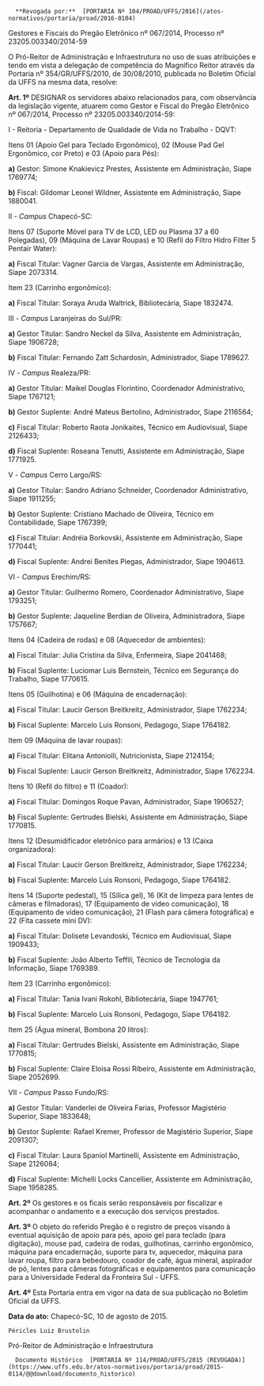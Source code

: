       **Revogada por:**  [PORTARIA Nº 104/PROAD/UFFS/2016](/atos-normativos/portaria/proad/2016-0104) 

   Gestores e Fiscais do Pregão Eletrônico nº 067/2014, Processo nº 23205.003340/2014-59  

O Pró-Reitor de Administração e Infraestrutura no uso de suas atribuições e tendo em vista a delegação de competência do Magnífico Reitor através da Portaria nº 354/GR/UFFS/2010, de 30/08/2010, publicada no Boletim Oficial da UFFS na mesma data, resolve:

 **Art. 1º** DESIGNAR os servidores abaixo relacionados para, com observância da legislação vigente, atuarem como Gestor e Fiscal do Pregão Eletrônico nº 067/2014, Processo nº 23205.003340/2014-59:

 I - Reitoria - Departamento de Qualidade de Vida no Trabalho - DQVT:

 Itens 01 (Apoio Gel para Teclado Ergonômico), 02 (Mouse Pad Gel Ergonômico, cor Preto) e 03 (Apoio para Pés):

 **a)** Gestor: Simone Knakievicz Prestes, Assistente em Administração, Siape 1769774;

 **b)** Fiscal: Gildomar Leonel Wildner, Assistente em Administração, Siape 1880041.

 II - *Campus* Chapecó-SC:

 Itens 07 (Suporte Móvel para TV de LCD, LED ou Plasma 37 a 60 Polegadas), 09 (Máquina de Lavar Roupas) e 10 (Refil do Filtro Hidro Filter 5 Pentair Water):

 **a)** Fiscal Titular: Vagner Garcia de Vargas, Assistente em Administração, Siape 2073314.

 Item 23 (Carrinho ergonômico):

 **a)** Fiscal Titular: Soraya Aruda Waltrick, Bibliotecária, Siape 1832474.

 III - *Campus* Laranjeiras do Sul/PR:

 **a)** Gestor Titular: Sandro Neckel da Silva, Assistente em Administração, Siape 1906728;

 **b)** Fiscal Titular: Fernando Zatt Schardosin, Administrador, Siape 1789627.

 IV - *Campus* Realeza/PR:

 **a)** Gestor Titular: Maikel Douglas Florintino, Coordenador Administrativo, Siape 1767121;

 **b)** Gestor Suplente: André Mateus Bertolino, Administrador, Siape 2116564;

 **c)** Fiscal Titular: Roberto Raota Jonikaites, Técnico em Audiovisual, Siape 2126433;

 **d)** Fiscal Suplente: Roseana Tenutti, Assistente em Administração, Siape 1771925.

 V - *Campus* Cerro Largo/RS:

 **a)** Gestor Titular: Sandro Adriano Schneider, Coordenador Administrativo, Siape 1911255;

 **b)** Gestor Suplente: Cristiano Machado de Oliveira, Técnico em Contabilidade, Siape 1767399;

 **c)** Fiscal Titular: Andréia Borkovski, Assistente em Administração, Siape 1770441;

 **d)** Fiscal Suplente: Andrei Benites Piegas, Administrador, Siape 1904613.

 VI - *Campus* Erechim/RS:

 **a)** Gestor Titular: Guilhermo Romero, Coordenador Administrativo, Siape 1793251;

 **b)** Gestor Suplente: Jaqueline Berdian de Oliveira, Administradora, Siape 1757667;

 Itens 04 (Cadeira de rodas) e 08 (Aquecedor de ambientes):

 **a)** Fiscal Titular: Julia Cristina da Silva, Enfermeira, Siape 2041468;

 **b)** Fiscal Suplente: Luciomar Luis Bernstein, Técnico em Segurança do Trabalho, Siape 1770615.

 Itens 05 (Guilhotina) e 06 (Máquina de encadernação):

 **a)** Fiscal Titular: Laucir Gerson Breitkreitz, Administrador, Siape 1762234;

 **b)** Fiscal Suplente: Marcelo Luis Ronsoni, Pedagogo, Siape 1764182.

 Item 09 (Máquina de lavar roupas):

 **a)** Fiscal Titular: Elitana Antoniolli, Nutricionista, Siape 2124154;

 **b)** Fiscal Suplente: Laucir Gerson Breitkreitz, Administrador, Siape 1762234.

 Itens 10 (Refil do filtro) e 11 (Coador):

 **a)** Fiscal Titular: Domingos Roque Pavan, Administrador, Siape 1906527;

 **b)** Fiscal Suplente: Gertrudes Bielski, Assistente em Administração, Siape 1770815.

 Itens 12 (Desumidificador eletrônico para armários) e 13 (Caixa organizadora):

 **a)** Fiscal Titular: Laucir Gerson Breitkreitz, Administrador, Siape 1762234;

 **b)** Fiscal Suplente: Marcelo Luis Ronsoni, Pedagogo, Siape 1764182.

 Itens 14 (Suporte pedestal), 15 (Sílica gel), 16 (Kit de limpeza para lentes de câmeras e filmadoras), 17 (Equipamento de vídeo comunicação), 18 (Equipamento de vídeo comunicação), 21 (Flash para câmera fotográfica) e 22 (Fita cassete mini DV):

 **a)** Fiscal Titular: Dolisete Levandoski, Técnico em Audiovisual, Siape 1909433;

 **b)** Fiscal Suplente: João Alberto Teffili, Técnico de Tecnologia da Informação, Siape 1769389.

 Item 23 (Carrinho ergonômico):

 **a)** Fiscal Titular: Tania Ivani Rokohl, Bibliotecária, Siape 1947761;

 **b)** Fiscal Suplente: Marcelo Luis Ronsoni, Pedagogo, Siape 1764182.

 Item 25 (Água mineral, Bombona 20 litros):

 **a)** Fiscal Titular: Gertrudes Bielski, Assistente em Administração, Siape 1770815;

 **b)** Fiscal Suplente: Claire Eloisa Rossi Ribeiro, Assistente em Administração, Siape 2052699.

 VII - *Campus* Passo Fundo/RS:

 **a)** Gestor Titular: Vanderlei de Oliveira Farias, Professor Magistério Superior, Siape 1833648;

 **b)** Gestor Suplente: Rafael Kremer, Professor de Magistério Superior, Siape 2091307;

 **c)** Fiscal Titular: Laura Spaniol Martinelli, Assistente em Administração, Siape 2126084;

 **d)** Fiscal Suplente: Michelli Locks Cancellier, Assistente em Administração, Siape 1958285.

 **Art. 2º** Os gestores e os ficais serão responsáveis por fiscalizar e acompanhar o andamento e a execução dos serviços prestados.

 **Art. 3º** O objeto do referido Pregão é o registro de preços visando à eventual aquisição de apoio para pés, apoio gel para teclado (para digitação), mouse pad, cadeira de rodas, guilhotinas, carrinho ergonômico, máquina para encadernação, suporte para tv, aquecedor, máquina para lavar roupa, filtro para bebedouro, coador de café, água mineral, aspirador de pó, lentes para câmeras fotográficas e equipamentos para comunicação para a Universidade Federal da Fronteira Sul - UFFS.

 **Art. 4º** Esta Portaria entra em vigor na data de sua publicação no Boletim Oficial da UFFS.

  

   **Data do ato:** Chapecó-SC, 10 de agosto de 2015.   
 

    Péricles Luiz Brustolin   
 Pró-Reitor de Administração e Infraestrutura 

      Documento Histórico  [PORTARIA Nº 114/PROAD/UFFS/2015 (REVOGADA)](https://www.uffs.edu.br/atos-normativos/portaria/proad/2015-0114/@@download/documento_historico)     
      